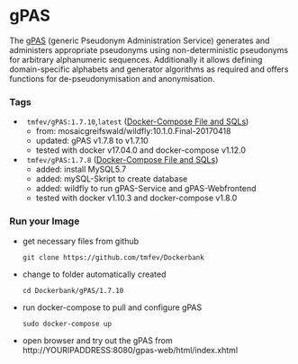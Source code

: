 # gPAS #
The [gPAS](https://mosaic-greifswald.de/werkzeuge-und-vorlagen/pseudonymverwaltung-gpas.html) (generic Pseudonym Administration Service) generates and administers appropriate pseudonyms using non-deterministic pseudonyms for arbitrary alphanumeric sequences. Additionally it allows defining domain-specific alphabets and generator algorithms as required and offers functions for de-pseudonymisation and anonymisation.

### Tags
* ` tmfev/gPAS:1.7.10`,`latest` ([Docker-Compose File and SQLs](https://github.com/tmfev/Dockerbank/tree/master/gPAS/1.7.10))
  - from: mosaicgreifswald/wildfly:10.1.0.Final-20170418
  - updated: gPAS v1.7.8 to v1.7.10
  - tested with docker v17.04.0 and docker-compose v1.12.0
* ` tmfev/gPAS:1.7.8` ([Docker-Compose File and SQLs](https://github.com/tmfev/Dockerbank/tree/master/gPAS/1.7.8))
  - added: install MySQL5.7
  - added: mySQL-Skript to create database
  - added: wildfly to run gPAS-Service and gPAS-Webfrontend
  - tested with docker v1.10.3 and docker-compose v1.8.0

### Run your Image
* get necessary files from github
  ```
  git clone https://github.com/tmfev/Dockerbank
  ```
* change to folder automatically created
  ```
  cd Dockerbank/gPAS/1.7.10
  ```
* run docker-compose to pull and configure gPAS
  ```
  sudo docker-compose up
  ```
* open browser and try out the gPAS from http://YOURIPADDRESS:8080/gpas-web/html/index.xhtml
